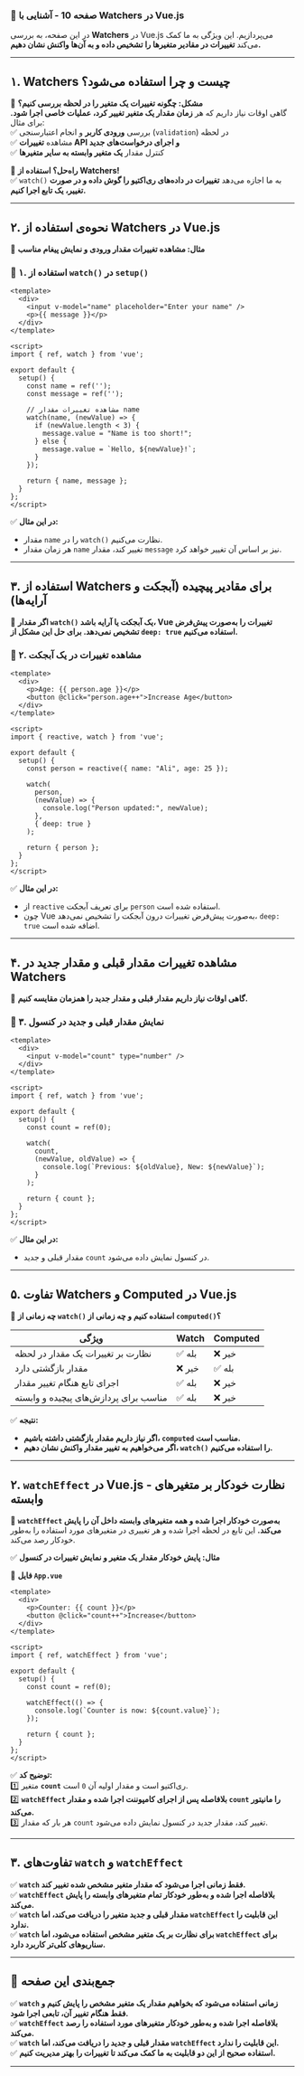 ### **📌 صفحه 10 - آشنایی با Watchers در Vue.js**  

در این صفحه، به بررسی **Watchers** در Vue.js می‌پردازیم. این ویژگی به ما کمک می‌کند **تغییرات در مقادیر متغیرها را تشخیص داده و به آن‌ها واکنش نشان دهیم.**  

---

## **۱. Watchers چیست و چرا استفاده می‌شود؟**  

📌 **مشکل: چگونه تغییرات یک متغیر را در لحظه بررسی کنیم؟**  
گاهی اوقات نیاز داریم که هر **زمان مقدار یک متغیر تغییر کرد، عملیات خاصی اجرا شود.** برای مثال:  
✅ بررسی **ورودی کاربر** و انجام اعتبارسنجی (`validation`) در لحظه  
✅ مشاهده **تغییرات API و اجرای درخواست‌های جدید**  
✅ کنترل مقدار **یک متغیر وابسته به سایر متغیرها**  

🔹 **راه‌حل؟ استفاده از Watchers!**  
✅ `watch()` به ما اجازه می‌دهد **تغییرات در داده‌های ری‌اکتیو را گوش داده و در صورت تغییر، یک تابع اجرا کنیم.**  

---

## **۲. نحوه‌ی استفاده از Watchers در Vue.js**  

📌 **مثال: مشاهده تغییرات مقدار ورودی و نمایش پیغام مناسب**  

### **📍 ۱. استفاده از `watch()` در `setup()`**  

```vue
<template>
  <div>
    <input v-model="name" placeholder="Enter your name" />
    <p>{{ message }}</p>
  </div>
</template>

<script>
import { ref, watch } from 'vue';

export default {
  setup() {
    const name = ref('');
    const message = ref('');

    // مشاهده تغییرات مقدار name
    watch(name, (newValue) => {
      if (newValue.length < 3) {
        message.value = "Name is too short!";
      } else {
        message.value = `Hello, ${newValue}!`;
      }
    });

    return { name, message };
  }
};
</script>
```

✅ **در این مثال:**  
- مقدار `name` را در `watch()` نظارت می‌کنیم.  
- هر زمان مقدار `name` تغییر کند، مقدار `message` نیز بر اساس آن تغییر خواهد کرد.  

---

## **۳. استفاده از Watchers برای مقادیر پیچیده (آبجکت و آرایه‌ها)**  

📌 **اگر مقدار `watch()` یک آبجکت یا آرایه باشد، Vue تغییرات را به‌صورت پیش‌فرض تشخیص نمی‌دهد. برای حل این مشکل از `deep: true` استفاده می‌کنیم.**  

### **📍 ۲. مشاهده تغییرات در یک آبجکت**  

```vue
<template>
  <div>
    <p>Age: {{ person.age }}</p>
    <button @click="person.age++">Increase Age</button>
  </div>
</template>

<script>
import { reactive, watch } from 'vue';

export default {
  setup() {
    const person = reactive({ name: "Ali", age: 25 });

    watch(
      person,
      (newValue) => {
        console.log("Person updated:", newValue);
      },
      { deep: true }
    );

    return { person };
  }
};
</script>
```

✅ **در این مثال:**  
- از `reactive` برای تعریف آبجکت `person` استفاده شده است.  
- چون Vue به‌صورت پیش‌فرض تغییرات درون آبجکت را تشخیص نمی‌دهد، `deep: true` اضافه شده است.  

---

## **۴. مشاهده تغییرات مقدار قبلی و مقدار جدید در Watchers**  

📌 **گاهی اوقات نیاز داریم مقدار قبلی و مقدار جدید را همزمان مقایسه کنیم.**  

### **📍 ۳. نمایش مقدار قبلی و جدید در کنسول**  

```vue
<template>
  <div>
    <input v-model="count" type="number" />
  </div>
</template>

<script>
import { ref, watch } from 'vue';

export default {
  setup() {
    const count = ref(0);

    watch(
      count,
      (newValue, oldValue) => {
        console.log(`Previous: ${oldValue}, New: ${newValue}`);
      }
    );

    return { count };
  }
};
</script>
```

✅ **در این مثال:**  
- مقدار قبلی و جدید `count` در کنسول نمایش داده می‌شود.  

---

## **۵. تفاوت Watchers و Computed در Vue.js**  

📌 **چه زمانی از `watch()` استفاده کنیم و چه زمانی از `computed()`؟**  

| ویژگی            | Watch | Computed |
|-----------------|--------|----------|
| نظارت بر تغییرات یک مقدار در لحظه | ✅ بله | ❌ خیر |
| مقدار بازگشتی دارد | ❌ خیر | ✅ بله |
| اجرای تابع هنگام تغییر مقدار | ✅ بله | ❌ خیر |
| مناسب برای پردازش‌های پیچیده و وابسته | ✅ بله | ❌ خیر |

✅ **نتیجه:**  
- **اگر نیاز داریم مقدار بازگشتی داشته باشیم، `computed` مناسب است.**  
- **اگر می‌خواهیم به تغییر مقدار واکنش نشان دهیم، `watch()` را استفاده می‌کنیم.**  

---

## **۲. `watchEffect` در Vue.js - نظارت خودکار بر متغیرهای وابسته**  

📌 **`watchEffect` به‌صورت خودکار اجرا شده و همه متغیرهای وابسته داخل آن را پایش می‌کند.** این تابع در لحظه اجرا شده و هر تغییری در متغیرهای مورد استفاده را به‌طور خودکار رصد می‌کند.  

✅ **مثال: پایش خودکار مقدار یک متغیر و نمایش تغییرات در کنسول**  

📍 **فایل `App.vue`**  

```vue
<template>
  <div>
    <p>Counter: {{ count }}</p>
    <button @click="count++">Increase</button>
  </div>
</template>

<script>
import { ref, watchEffect } from 'vue';

export default {
  setup() {
    const count = ref(0);

    watchEffect(() => {
      console.log(`Counter is now: ${count.value}`);
    });

    return { count };
  }
};
</script>
```

✅ **توضیح کد:**  
1️⃣ متغیر **`count`** ری‌اکتیو است و مقدار اولیه آن `0` است.  
2️⃣ **`watchEffect` بلافاصله پس از اجرای کامپوننت اجرا شده و مقدار `count` را مانیتور می‌کند.**  
3️⃣ هر بار که مقدار `count` تغییر کند، مقدار جدید در کنسول نمایش داده می‌شود.  

---

## **۳. تفاوت‌های `watch` و `watchEffect`**  

✅ **`watch` فقط زمانی اجرا می‌شود که مقدار متغیر مشخص شده تغییر کند.**  
✅ **`watchEffect` بلافاصله اجرا شده و به‌طور خودکار تمام متغیرهای وابسته را پایش می‌کند.**  
✅ **`watch` مقدار قبلی و جدید متغیر را دریافت می‌کند، اما `watchEffect` این قابلیت را ندارد.**  
✅ **`watch` برای نظارت بر یک متغیر مشخص استفاده می‌شود، اما `watchEffect` برای سناریوهای کلی‌تر کاربرد دارد.**  

---

## **📌 جمع‌بندی این صفحه**  

✅ **`watch` زمانی استفاده می‌شود که بخواهیم مقدار یک متغیر مشخص را پایش کنیم و فقط هنگام تغییر آن، تابعی اجرا شود.**  
✅ **`watchEffect` بلافاصله اجرا شده و به‌طور خودکار متغیرهای مورد استفاده را رصد می‌کند.**  
✅ **`watch` مقدار قبلی و جدید را دریافت می‌کند، اما `watchEffect` این قابلیت را ندارد.**  
✅ **استفاده صحیح از این دو قابلیت به ما کمک می‌کند تا تغییرات را بهتر مدیریت کنیم.**  

---
